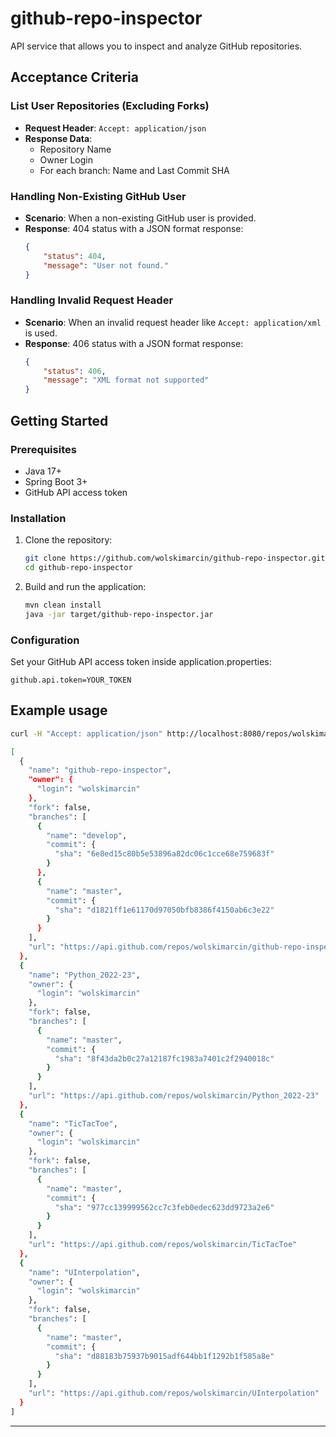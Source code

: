 # github-repo-inspector

API service that allows you to inspect and analyze GitHub repositories.

## Acceptance Criteria

### List User Repositories (Excluding Forks)

- **Request Header**: `Accept: application/json`
- **Response Data**:
    - Repository Name
    - Owner Login
    - For each branch: Name and Last Commit SHA

### Handling Non-Existing GitHub User

- **Scenario**: When a non-existing GitHub user is provided.
- **Response**: 404 status with a JSON format response:
    ```json
    {
        "status": 404,
        "message": "User not found."
    }
    ```

### Handling Invalid Request Header

- **Scenario**: When an invalid request header like `Accept: application/xml` is used.
- **Response**: 406 status with a JSON format response:
    ```json
    {
        "status": 406,
        "message": "XML format not supported"
    }
    ```

## Getting Started

### Prerequisites

- Java 17+
- Spring Boot 3+
- GitHub API access token

### Installation

1. Clone the repository:

   ```bash
   git clone https://github.com/wolskimarcin/github-repo-inspector.git
   cd github-repo-inspector
   ```

2. Build and run the application:

   ```bash
   mvn clean install
   java -jar target/github-repo-inspector.jar
   ```

### Configuration

Set your GitHub API access token inside application.properties:

```
github.api.token=YOUR_TOKEN
```

## Example usage

```bash
curl -H "Accept: application/json" http://localhost:8080/repos/wolskimarcin | jq

[
  {
    "name": "github-repo-inspector",
    "owner": {
      "login": "wolskimarcin"
    },
    "fork": false,
    "branches": [
      {
        "name": "develop",
        "commit": {
          "sha": "6e8ed15c80b5e53896a82dc06c1cce68e759683f"
        }
      },
      {
        "name": "master",
        "commit": {
          "sha": "d1821ff1e61170d97050bfb8386f4150ab6c3e22"
        }
      }
    ],
    "url": "https://api.github.com/repos/wolskimarcin/github-repo-inspector"
  },
  {
    "name": "Python_2022-23",
    "owner": {
      "login": "wolskimarcin"
    },
    "fork": false,
    "branches": [
      {
        "name": "master",
        "commit": {
          "sha": "8f43da2b0c27a12187fc1983a7401c2f2940018c"
        }
      }
    ],
    "url": "https://api.github.com/repos/wolskimarcin/Python_2022-23"
  },
  {
    "name": "TicTacToe",
    "owner": {
      "login": "wolskimarcin"
    },
    "fork": false,
    "branches": [
      {
        "name": "master",
        "commit": {
          "sha": "977cc139999562cc7c3feb0edec623dd9723a2e6"
        }
      }
    ],
    "url": "https://api.github.com/repos/wolskimarcin/TicTacToe"
  },
  {
    "name": "UInterpolation",
    "owner": {
      "login": "wolskimarcin"
    },
    "fork": false,
    "branches": [
      {
        "name": "master",
        "commit": {
          "sha": "d88183b75937b9015adf644bb1f1292b1f585a8e"
        }
      }
    ],
    "url": "https://api.github.com/repos/wolskimarcin/UInterpolation"
  }
]


```
---
